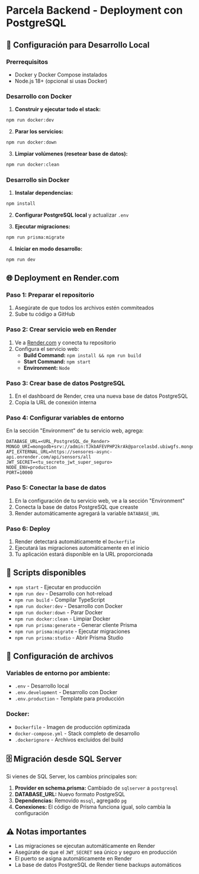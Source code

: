 # Parcela Backend - Deployment con PostgreSQL

## 🚀 Configuración para Desarrollo Local

### Prerrequisitos

- Docker y Docker Compose instalados
- Node.js 18+ (opcional si usas Docker)

### Desarrollo con Docker

1. **Construir y ejecutar todo el stack:**

```bash
npm run docker:dev
```

2. **Parar los servicios:**

```bash
npm run docker:down
```

3. **Limpiar volúmenes (resetear base de datos):**

```bash
npm run docker:clean
```

### Desarrollo sin Docker

1. **Instalar dependencias:**

```bash
npm install
```

2. **Configurar PostgreSQL local** y actualizar `.env`

3. **Ejecutar migraciones:**

```bash
npm run prisma:migrate
```

4. **Iniciar en modo desarrollo:**

```bash
npm run dev
```

## 🌐 Deployment en Render.com

### Paso 1: Preparar el repositorio

1. Asegúrate de que todos los archivos estén commiteados
2. Sube tu código a GitHub

### Paso 2: Crear servicio web en Render

1. Ve a [Render.com](https://render.com) y conecta tu repositorio
2. Configura el servicio web:
   - **Build Command:** `npm install && npm run build`
   - **Start Command:** `npm start`
   - **Environment:** `Node`

### Paso 3: Crear base de datos PostgreSQL

1. En el dashboard de Render, crea una nueva base de datos PostgreSQL
2. Copia la URL de conexión interna

### Paso 4: Configurar variables de entorno

En la sección "Environment" de tu servicio web, agrega:

```
DATABASE_URL=<URL_PostgreSQL_de_Render>
MONGO_URI=mongodb+srv://admin:TJkbAFEVPHP2krAk@parcelasbd.ubiwgfs.mongodb.net/parcelas
API_EXTERNAL_URL=https://sensores-async-api.onrender.com/api/sensors/all
JWT_SECRET=<tu_secreto_jwt_super_seguro>
NODE_ENV=production
PORT=10000
```

### Paso 5: Conectar la base de datos

1. En la configuración de tu servicio web, ve a la sección "Environment"
2. Conecta la base de datos PostgreSQL que creaste
3. Render automáticamente agregará la variable `DATABASE_URL`

### Paso 6: Deploy

1. Render detectará automáticamente el `Dockerfile`
2. Ejecutará las migraciones automáticamente en el inicio
3. Tu aplicación estará disponible en la URL proporcionada

## 📝 Scripts disponibles

- `npm start` - Ejecutar en producción
- `npm run dev` - Desarrollo con hot-reload
- `npm run build` - Compilar TypeScript
- `npm run docker:dev` - Desarrollo con Docker
- `npm run docker:down` - Parar Docker
- `npm run docker:clean` - Limpiar Docker
- `npm run prisma:generate` - Generar cliente Prisma
- `npm run prisma:migrate` - Ejecutar migraciones
- `npm run prisma:studio` - Abrir Prisma Studio

## 🔧 Configuración de archivos

### Variables de entorno por ambiente:

- `.env` - Desarrollo local
- `.env.development` - Desarrollo con Docker
- `.env.production` - Template para producción

### Docker:

- `Dockerfile` - Imagen de producción optimizada
- `docker-compose.yml` - Stack completo de desarrollo
- `.dockerignore` - Archivos excluidos del build

## 🗄️ Migración desde SQL Server

Si vienes de SQL Server, los cambios principales son:

1. **Provider en schema.prisma:** Cambiado de `sqlserver` a `postgresql`
2. **DATABASE_URL:** Nuevo formato PostgreSQL
3. **Dependencias:** Removido `mssql`, agregado `pg`
4. **Conexiones:** El código de Prisma funciona igual, solo cambia la configuración

## ⚠️ Notas importantes

- Las migraciones se ejecutan automáticamente en Render
- Asegúrate de que el `JWT_SECRET` sea único y seguro en producción
- El puerto se asigna automáticamente en Render
- La base de datos PostgreSQL de Render tiene backups automáticos
